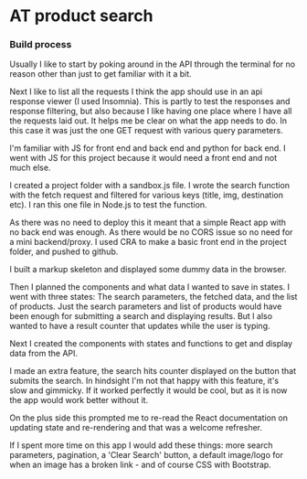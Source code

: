 
# AT product search


### Build process


Usually I like to start by poking around in the API through the terminal for no reason other than just to get familiar with it a bit.

Next I like to list all the requests I think the app should use in an api response viewer (I used Insomnia). This is partly to test the responses and response filtering, but also because I like having one place where I have all the requests laid out. It helps me be clear on what the app needs to do. In this case it was just the one GET request with various query parameters. 

I'm familiar with JS for front end and back end and python for back end. I went with JS for this project because it would need a front end and not much else. 

I created a project folder with a sandbox.js file. I wrote the search function with the fetch request and filtered for various keys (title, img, destination etc). I ran this one file in Node.js to test the function.

As there was no need to deploy this it meant that a simple React app with no back end was enough. As there would be no CORS issue so no need for a mini backend/proxy. I used CRA to make a basic front end in the project folder, and pushed to github. 

I built a markup skeleton and displayed some dummy data in the browser. 

Then I planned the components and what data I wanted to save in states. I went with three states: The search parameters, the fetched data, and the list of products. Just the search parameters and list of products would have been enough for submitting a search and displaying results. But I also wanted to have a result counter that updates while the user is typing.

Next I created the components with states and functions to get and display data from the API. 

I made an extra feature, the search hits counter displayed on the button that submits the search. In hindsight I'm not that happy with this feature, it's slow and gimmicky. If it worked perfectly it would be cool, but as it is now the app would work better without it. 

On the plus side this prompted me to re-read the React documentation on updating state and re-rendering and that was a welcome refresher. 

If I spent more time on this app I would add these things: 
more search parameters, pagination, a 'Clear Search' button, a default image/logo for when an image has a broken link - and of course CSS with Bootstrap. 
